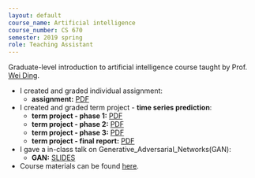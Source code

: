 ```yaml
---
layout: default
course_name: Artificial intelligence
course_number: CS 670
semester: 2019 spring 
role: Teaching Assistant
---
```

Graduate-level introduction to artificial intelligence course taught by Prof. [Wei Ding](https://www.cs.umb.edu/~ding). 
- I created and graded individual assignment:
    - **assignment:**  <a href="{{ 'teaching/2019-spring-cs670/Individual_Assignment_2_Naive_Bayes.pdf' | prepend: '/assets/pdf/' | relative_url }}" class="z-depth-0 badge global-theme-block button-block text-uppercase" role="button" target="_blank">PDF</a>
- I created and graded term project - **time series prediction**:
    - **term project - phase 1:**  <a href="{{ 'teaching/2019-spring-cs670/Team_Project_Phase_1_ARIMA.pdf' | prepend: '/assets/pdf/' | relative_url }}" class="z-depth-0 badge global-theme-block button-block text-uppercase" role="button" target="_blank">PDF</a>
    - **term project - phase 2:**  <a href="{{ 'teaching/2019-spring-cs670/Team_Project_Phase_2_RNN.pdf' | prepend: '/assets/pdf/' | relative_url }}" class="z-depth-0 badge global-theme-block button-block text-uppercase" role="button" target="_blank">PDF</a>
    - **term project - phase 3:**  <a href="{{ 'teaching/2019-spring-cs670/Team_Project_Phase_3_CNN.pdf' | prepend: '/assets/pdf/' | relative_url }}" class="z-depth-0 badge global-theme-block button-block text-uppercase" role="button" target="_blank">PDF</a>
    - **term project - final report:**  <a href="{{ 'teaching/2019-spring-cs670/Term_Project_Final_Report_and_Final_Presentation.pdf' | prepend: '/assets/pdf/' | relative_url }}" class="z-depth-0 badge global-theme-block button-block text-uppercase" role="button" target="_blank">PDF</a>
- I gave a in-class talk on Generative_Adversarial_Networks(GAN):
    - **GAN:** <a href="{{ 'teaching/2019-spring-cs670/Generative_Adversarial_Networks.pdf' | prepend: '/assets/pdf/' | relative_url }}" class="z-depth-0 badge global-theme-block button-block text-uppercase" role="button" target="_blank">SLIDES</a> 
- Course materials can be found [here](https://www.cs.umb.edu/~ding/classes/470_670/). 
